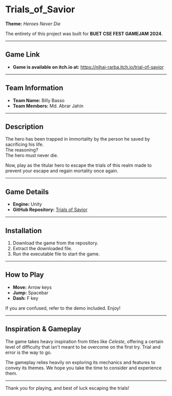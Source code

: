 # Trials_of_Savior

**Theme:** *Heroes Never Die*

The entirety of this project was built for **BUET CSE FEST GAMEJAM 2024**.

---
## Game Link
- **Game is available on itch.io at:** https://nihaj-rarba.itch.io/trial-of-savior

---

## Team Information

- **Team Name:** Billy Basso
- **Team Members:** Md. Abrar Jahin

---

## Description

The hero has been trapped in immortality by the person he saved by sacrificing his life.  
The reasoning?  
The hero must never die.  

Now, play as the titular hero to escape the trials of this realm made to prevent your escape and regain mortality once again.

---

## Game Details

- **Engine:** Unity
- **GitHub Repository:** [Trials of Savior](https://github.com/NIHAJ-RARBA/Trials_of_Savior)

---

## Installation

1. Download the game from the repository.
2. Extract the downloaded file.
3. Run the executable file to start the game.

---

## How to Play

- **Move:** Arrow keys
- **Jump:** Spacebar
- **Dash:** F key

If you are confused, refer to the demo included. Enjoy!

---

## Inspiration & Gameplay

The game takes heavy inspiration from titles like *Celeste*, offering a certain level of difficulty that isn't meant to be overcome on the first try. Trial and error is the way to go.

The gameplay relies heavily on exploring its mechanics and features to convey its themes. We hope you take the time to consider and experience them.

---

Thank you for playing, and best of luck escaping the trials!
